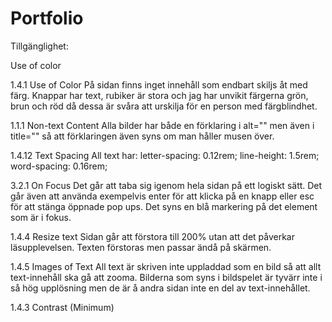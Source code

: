 # Portfolio

Tillgänglighet:



Use of color

1.4.1 Use of Color
På sidan finns inget innehåll som endbart skiljs åt med färg. Knappar har text, rubiker är stora och jag har unvikit färgerna grön, brun och röd då dessa är svåra att urskilja för en person med färgblindhet. 

1.1.1 Non-text Content
Alla bilder har både en förklaring i alt="" men även i title="" så att förklaringen även syns om man håller musen över.

1.4.12 Text Spacing
All text har:
  letter-spacing: 0.12rem;
  line-height: 1.5rem;
   word-spacing: 0.16rem;

3.2.1 On Focus
Det går att taba sig igenom hela sidan på ett logiskt sätt. Det går även att använda exempelvis enter för att klicka på en knapp eller esc för att stänga öppnade pop ups. Det syns en blå markering på det element som är i fokus. 

1.4.4 Resize text
Sidan går att förstora till 200% utan att det påverkar läsupplevelsen. Texten förstoras men passar ändå på skärmen.

1.4.5 Images of Text
All text är skriven inte uppladdad som en bild så att allt text-innehåll ska gå att zooma. Bilderna som syns i bildspelet är tyvärr inte i så hög upplösning men de är å andra sidan inte en del av text-innehållet. 

1.4.3 Contrast (Minimum)




